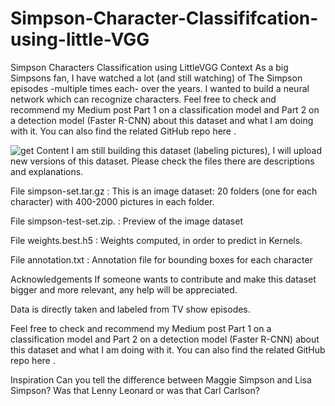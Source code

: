 # Simpson-Character-Classififcation-using-little-VGG
Simpson Characters Classification using LittleVGG 
Context
As a big Simpsons fan, I have watched a lot (and still watching) of The Simpson episodes -multiple times each- over the years. I wanted to build a neural network which can recognize characters. Feel free to check and recommend my Medium post Part 1 on a classification model and Part 2 on a detection model (Faster R-CNN) about this dataset and what I am doing with it. You can also find the related GitHub repo here .


![get](https://assets.foxdcg.com/dpp-uploaded/images/the-simpsons/keyart1.jpg)
Content
I am still building this dataset (labeling pictures), I will upload new versions of this dataset. Please check the files there are descriptions and explanations.

File simpson-set.tar.gz : This is an image dataset: 20 folders (one for each character) with 400-2000 pictures in each folder.

File simpson-test-set.zip. : Preview of the image dataset

File weights.best.h5 : Weights computed, in order to predict in Kernels.

File annotation.txt : Annotation file for bounding boxes for each character

Acknowledgements
If someone wants to contribute and make this dataset bigger and more relevant, any help will be appreciated.

Data is directly taken and labeled from TV show episodes.

Feel free to check and recommend my Medium post Part 1 on a classification model and Part 2 on a detection model (Faster R-CNN) about this dataset and what I am doing with it. You can also find the related GitHub repo here .

Inspiration
Can you tell the difference between Maggie Simpson and Lisa Simpson? Was that Lenny Leonard or was that Carl Carlson?
